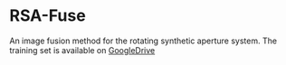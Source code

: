 # RSA-Fuse
An image fusion method for the rotating synthetic aperture system.
The training set is available on [GoogleDrive](https://drive.google.com/file/d/1cAbGeRfwFp2B239UcU5eW6fQVui26uYI/view?usp=drive_link)
